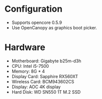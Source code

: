 # Configuration
* Supports opencore 0.5.9
* Use OpenCanopy as graphics boot picker.

# Hardware
* Motherboard: Gigabyte b25m-d3h
* CPU: Intel i5-7500
* Memory: 8G * 4
* Display Card: Sapphire RX560XT
* Wireless Card: BCM943602CS
* Display: AOC 4K display
* Hard Disk: WD SN550 1T M.2 SSD

